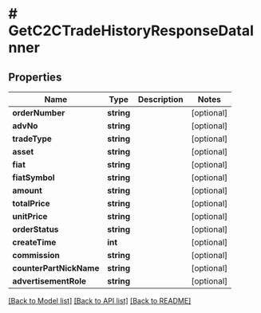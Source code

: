 # # GetC2CTradeHistoryResponseDataInner

## Properties

Name | Type | Description | Notes
------------ | ------------- | ------------- | -------------
**orderNumber** | **string** |  | [optional]
**advNo** | **string** |  | [optional]
**tradeType** | **string** |  | [optional]
**asset** | **string** |  | [optional]
**fiat** | **string** |  | [optional]
**fiatSymbol** | **string** |  | [optional]
**amount** | **string** |  | [optional]
**totalPrice** | **string** |  | [optional]
**unitPrice** | **string** |  | [optional]
**orderStatus** | **string** |  | [optional]
**createTime** | **int** |  | [optional]
**commission** | **string** |  | [optional]
**counterPartNickName** | **string** |  | [optional]
**advertisementRole** | **string** |  | [optional]

[[Back to Model list]](../../README.md#models) [[Back to API list]](../../README.md#endpoints) [[Back to README]](../../README.md)
